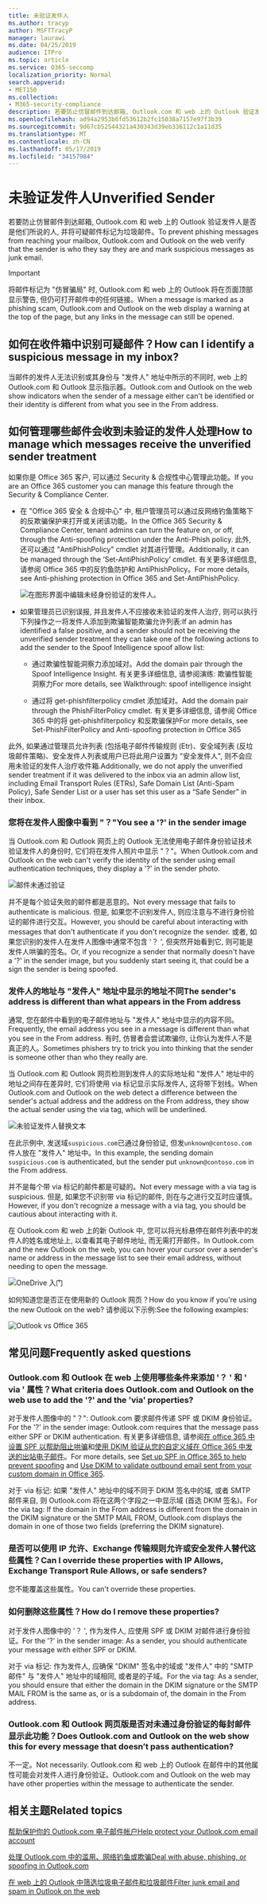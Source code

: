 ```yaml
---
title: 未验证发件人
ms.author: tracyp
author: MSFTTracyP
manager: laurawi
ms.date: 04/25/2019
audience: ITPro
ms.topic: article
ms.service: O365-seccomp
localization_priority: Normal
search.appverid:
- MET150
ms.collection:
- M365-security-compliance
description: 若要防止仿冒邮件到达邮箱, Outlook.com 和 web 上的 Outlook 验证发件人是否是他们所说的人, 并将可疑邮件标记为垃圾邮件。
ms.openlocfilehash: ad94a2953b6fd53612b2fc15038a7157e97f3b39
ms.sourcegitcommit: 9d67cb52544321a430343d39eb336112c1a11d35
ms.translationtype: MT
ms.contentlocale: zh-CN
ms.lasthandoff: 05/17/2019
ms.locfileid: "34157984"
---
```

# <a name="unverified-sender"></a><span data-ttu-id="b4e84-103">未验证发件人</span><span class="sxs-lookup"><span data-stu-id="b4e84-103">Unverified Sender</span></span>

<span data-ttu-id="b4e84-104">若要防止仿冒邮件到达邮箱, Outlook.com 和 web 上的 Outlook 验证发件人是否是他们所说的人, 并将可疑邮件标记为垃圾邮件。</span><span class="sxs-lookup"><span data-stu-id="b4e84-104">To prevent phishing messages from reaching your mailbox, Outlook.com and Outlook on the web verify that the sender is who they say they are and mark suspicious messages as junk email.</span></span>

> [!IMPORTANT]
> <span data-ttu-id="b4e84-105">将邮件标记为 "仿冒骗局" 时, Outlook.com 和 web 上的 Outlook 将在页面顶部显示警告, 但仍可打开邮件中的任何链接。</span><span class="sxs-lookup"><span data-stu-id="b4e84-105">When a message is marked as a phishing scam, Outlook.com and Outlook on the web display a warning at the top of the page, but any links in the message can still be opened.</span></span>

## <a name="how-can-i-identify-a-suspicious-message-in-my-inbox"></a><span data-ttu-id="b4e84-106">如何在收件箱中识别可疑邮件？</span><span class="sxs-lookup"><span data-stu-id="b4e84-106">How can I identify a suspicious message in my inbox?</span></span>

<span data-ttu-id="b4e84-107">当邮件的发件人无法识别或其身份与 "发件人" 地址中所示的不同时, web 上的 Outlook.com 和 Outlook 显示指示器。</span><span class="sxs-lookup"><span data-stu-id="b4e84-107">Outlook.com and Outlook on the web show indicators when the sender of a message either can't be identified or their identity is different from what you see in the From address.</span></span>

## <a name="how-to-manage-which-messages-receive-the-unverified-sender-treatment"></a><span data-ttu-id="b4e84-108">如何管理哪些邮件会收到未验证的发件人处理</span><span class="sxs-lookup"><span data-stu-id="b4e84-108">How to manage which messages receive the unverified sender treatment</span></span> 

<span data-ttu-id="b4e84-109">如果你是 Office 365 客户, 可以通过 Security & 合规性中心管理此功能。</span><span class="sxs-lookup"><span data-stu-id="b4e84-109">If you are an Office 365 customer you can manage this feature through the Security & Compliance Center.</span></span> 

- <span data-ttu-id="b4e84-110">在 "Office 365 安全 & 合规中心" 中, 租户管理员可以通过反网络钓鱼策略下的反欺骗保护来打开或关闭该功能。</span><span class="sxs-lookup"><span data-stu-id="b4e84-110">In the Office 365 Security & Compliance Center, tenant admins can turn the feature on, or off, through the Anti-spoofing protection under the Anti-Phish policy.</span></span> <span data-ttu-id="b4e84-111">此外, 还可以通过 "AntiPhishPolicy" cmdlet 对其进行管理。</span><span class="sxs-lookup"><span data-stu-id="b4e84-111">Additionally, it can be managed through the ‘Set-AntiPhishPolicy’ cmdlet.</span></span> <span data-ttu-id="b4e84-112">有关更多详细信息, 请参阅 Office 365 中的反钓鱼防护和 AntiPhishPolicy。</span><span class="sxs-lookup"><span data-stu-id="b4e84-112">For more details, see Anti-phishing protection in Office 365 and Set-AntiPhishPolicy.</span></span>

    ![在图形界面中编辑未经身份验证的发件人。](media/unverified-sender-article-editing-unauthenticated-senders.jpg)

- <span data-ttu-id="b4e84-114">如果管理员已识别误报, 并且发件人不应接收未验证的发件人治疗, 则可以执行下列操作之一将发件人添加到欺骗智能欺骗允许列表:</span><span class="sxs-lookup"><span data-stu-id="b4e84-114">If an admin has identified a false positive, and a sender should not be receiving the unverified sender treatment they can take one of the following actions to add the sender to the Spoof Intelligence spoof allow list:</span></span>
        
    - <span data-ttu-id="b4e84-115">通过欺骗性智能洞察力添加域对。</span><span class="sxs-lookup"><span data-stu-id="b4e84-115">Add the domain pair through the Spoof Intelligence Insight.</span></span> <span data-ttu-id="b4e84-116">有关更多详细信息, 请参阅演练: 欺骗性智能洞察力</span><span class="sxs-lookup"><span data-stu-id="b4e84-116">For more details, see Walkthrough: spoof intelligence insight</span></span>
                
    - <span data-ttu-id="b4e84-117">通过将 get-phishfilterpolicy cmdlet 添加域对。</span><span class="sxs-lookup"><span data-stu-id="b4e84-117">Add the domain pair through the PhishFilterPolicy cmdlet.</span></span> <span data-ttu-id="b4e84-118">有关更多详细信息, 请参阅 Office 365 中的将 get-phishfilterpolicy 和反欺骗保护</span><span class="sxs-lookup"><span data-stu-id="b4e84-118">For more details, see Set-PhishFilterPolicy and Anti-spoofing protection in Office 365</span></span>

<span data-ttu-id="b4e84-119">此外, 如果通过管理员允许列表 (包括电子邮件传输规则 (Etr)、安全域列表 (反垃圾邮件策略)、安全发件人列表或用户已将此用户设置为 "安全发件人", 则不会应用未验证的发件人治疗收件箱.</span><span class="sxs-lookup"><span data-stu-id="b4e84-119">Additionally, we do not apply the unverified sender treatment if it was delivered to the inbox via an admin allow list, including Email Transport Rules (ETRs), Safe Domain List (Anti-Spam Policy), Safe Sender List or a user has set this user as a “Safe Sender” in their inbox.</span></span>

### <a name="you-see-a--in-the-sender-image"></a><span data-ttu-id="b4e84-120">您将在发件人图像中看到 "？"</span><span class="sxs-lookup"><span data-stu-id="b4e84-120">You see a '?' in the sender image</span></span>

<span data-ttu-id="b4e84-121">当 Outlook.com 和 Outlook 网页上的 Outlook 无法使用电子邮件身份验证技术验证发件人的身份时, 它们将在发件人照片中显示 "？"。</span><span class="sxs-lookup"><span data-stu-id="b4e84-121">When Outlook.com and Outlook on the web can't verify the identity of the sender using email authentication techniques, they display a '?' in the sender photo.</span></span> 

![邮件未通过验证](media/message-did-not-pass-verification.jpg)

<span data-ttu-id="b4e84-123">并不是每个验证失败的邮件都是恶意的。</span><span class="sxs-lookup"><span data-stu-id="b4e84-123">Not every message that fails to authenticate is malicious.</span></span> <span data-ttu-id="b4e84-124">但是, 如果您不识别发件人, 则应注意与不进行身份验证的邮件进行交互。</span><span class="sxs-lookup"><span data-stu-id="b4e84-124">However, you should be careful about interacting with messages that don't authenticate if you don't recognize the sender.</span></span> <span data-ttu-id="b4e84-125">或者, 如果您识别的发件人在发件人图像中通常不包含 '？ ', 但突然开始看到它, 则可能是发件人哄骗的签名。</span><span class="sxs-lookup"><span data-stu-id="b4e84-125">Or, if you recognize a sender that normally doesn't have a '?' in the sender image, but you suddenly start seeing it, that could be a sign the sender is being spoofed.</span></span>

### <a name="the-senders-address-is-different-than-what-appears-in-the-from-address"></a><span data-ttu-id="b4e84-126">发件人的地址与 "发件人" 地址中显示的地址不同</span><span class="sxs-lookup"><span data-stu-id="b4e84-126">The sender's address is different than what appears in the From address</span></span>

<span data-ttu-id="b4e84-127">通常, 您在邮件中看到的电子邮件地址与 "发件人" 地址中显示的内容不同。</span><span class="sxs-lookup"><span data-stu-id="b4e84-127">Frequently, the email address you see in a message is different than what you see in the From address.</span></span> <span data-ttu-id="b4e84-128">有时, 仿冒者会尝试欺骗你, 让你认为发件人不是真正的人。</span><span class="sxs-lookup"><span data-stu-id="b4e84-128">Sometimes phishers try to trick you into thinking that the sender is someone other than who they really are.</span></span>

<span data-ttu-id="b4e84-129">当 Outlook.com 和 Outlook 网页检测到发件人的实际地址和 "发件人" 地址中的地址之间存在差异时, 它们将使用 via 标记显示实际发件人, 这将带下划线。</span><span class="sxs-lookup"><span data-stu-id="b4e84-129">When Outlook.com and Outlook on the web detect a difference between the sender's actual address and the address on the From address, they show the actual sender using the via tag, which will be underlined.</span></span>

![未验证发件人替换文本](media/unverified-sender-feature1.png)

<span data-ttu-id="b4e84-131">在此示例中, 发送域`suspicious.com`已通过身份验证, 但发`unknown@contoso.com`件人放在 "发件人" 地址中。</span><span class="sxs-lookup"><span data-stu-id="b4e84-131">In this example, the sending domain `suspicious.com` is authenticated, but the sender put `unknown@contoso.com` in the From address.</span></span>

<span data-ttu-id="b4e84-132">并不是每个带 via 标记的邮件都是可疑的。</span><span class="sxs-lookup"><span data-stu-id="b4e84-132">Not every message with a via tag is suspicious.</span></span> <span data-ttu-id="b4e84-133">但是, 如果您不识别带 via 标记的邮件, 则在与之进行交互时应谨慎。</span><span class="sxs-lookup"><span data-stu-id="b4e84-133">However, if you don't recognize a message with a via tag, you should be cautious about interacting with it.</span></span>

<span data-ttu-id="b4e84-134">在 Outlook.com 和 web 上的新 Outlook 中, 您可以将光标悬停在邮件列表中的发件人的姓名或地址上, 以查看其电子邮件地址, 而无需打开邮件。</span><span class="sxs-lookup"><span data-stu-id="b4e84-134">In Outlook.com and the new Outlook on the web, you can hover your cursor over a sender's name or address in the message list to see their email address, without needing to open the message.</span></span>

![OneDrive 入门](media/get-started-with-onedrive-message.png)

<span data-ttu-id="b4e84-136">如何知道您是否正在使用新的 Outlook 网页？</span><span class="sxs-lookup"><span data-stu-id="b4e84-136">How do you know if you're using the new Outlook on the web?</span></span> <span data-ttu-id="b4e84-137">请参阅以下示例:</span><span class="sxs-lookup"><span data-stu-id="b4e84-137">See the following examples:</span></span>

![Outlook vs Office 365](media/outlook-vs-outlook365.png)

## <a name="frequently-asked-questions"></a><span data-ttu-id="b4e84-139">常见问题</span><span class="sxs-lookup"><span data-stu-id="b4e84-139">Frequently asked questions</span></span>

### <a name="what-criteria-does-outlookcom-and-outlook-on-the-web-use-to-add-the--and-the-via-properties"></a><span data-ttu-id="b4e84-140">Outlook.com 和 Outlook 在 web 上使用哪些条件来添加 '？ ' 和 ' via ' 属性？</span><span class="sxs-lookup"><span data-stu-id="b4e84-140">What criteria does Outlook.com and Outlook on the web use to add the '?' and the 'via' properties?</span></span>

<span data-ttu-id="b4e84-141">对于发件人图像中的 "？": Outlook.com 要求邮件传递 SPF 或 DKIM 身份验证。</span><span class="sxs-lookup"><span data-stu-id="b4e84-141">For the '?' in the sender image:  Outlook.com requires that the message pass either SPF or DKIM authentication.</span></span> <span data-ttu-id="b4e84-142">有关更多详细信息, 请参阅[在 office 365 中设置 SPF 以帮助阻止哄骗](set-up-spf-in-office-365-to-help-prevent-spoofing.md)和[使用 DKIM 验证从您的自定义域在 Office 365 中发送的出站电子邮件](use-dkim-to-validate-outbound-email.md)。</span><span class="sxs-lookup"><span data-stu-id="b4e84-142">For more details, see [Set up SPF in Office 365 to help prevent spoofing](set-up-spf-in-office-365-to-help-prevent-spoofing.md) and [Use DKIM to validate outbound email sent from your custom domain in Office 365](use-dkim-to-validate-outbound-email.md).</span></span>

<span data-ttu-id="b4e84-143">对于 via 标记: 如果 "发件人" 地址中的域不同于 DKIM 签名中的域, 或者 SMTP 邮件来自, 则 Outlook.com 将在这两个字段之一中显示域 (首选 DKIM 签名)。</span><span class="sxs-lookup"><span data-stu-id="b4e84-143">For the via tag: If the domain in the From address is different from the domain in the DKIM signature or the SMTP MAIL FROM, Outlook.com displays the domain in one of those two fields (preferring the DKIM signature).</span></span>

### <a name="can-i-override-these-properties-with-ip-allows-exchange-transport-rule-allows-or-safe-senders"></a><span data-ttu-id="b4e84-144">是否可以使用 IP 允许、Exchange 传输规则允许或安全发件人替代这些属性？</span><span class="sxs-lookup"><span data-stu-id="b4e84-144">Can I override these properties with IP Allows, Exchange Transport Rule Allows, or safe senders?</span></span>

<span data-ttu-id="b4e84-145">您不能覆盖这些属性。</span><span class="sxs-lookup"><span data-stu-id="b4e84-145">You can't override these properties.</span></span>

### <a name="how-do-i-remove-these-properties"></a><span data-ttu-id="b4e84-146">如何删除这些属性？</span><span class="sxs-lookup"><span data-stu-id="b4e84-146">How do I remove these properties?</span></span>

<span data-ttu-id="b4e84-147">对于发件人图像中的 '？ ', 作为发件人, 应使用 SPF 或 DKIM 对邮件进行身份验证。</span><span class="sxs-lookup"><span data-stu-id="b4e84-147">For the '?' in the sender image: As a sender, you should authenticate your message with either SPF or DKIM.</span></span>

<span data-ttu-id="b4e84-148">对于 via 标记: 作为发件人, 应确保 "DKIM" 签名中的域或 "发件人" 中的 "SMTP 邮件" 与 "发件人" 地址中的域相同, 或者是的子域。</span><span class="sxs-lookup"><span data-stu-id="b4e84-148">For the via tag: As a sender, you should ensure that either the domain in the DKIM signature or the SMTP MAIL FROM is the same as, or is a subdomain of, the domain in the From address.</span></span>

### <a name="does-outlookcom-and-outlook-on-the-web-show-this-for-every-message-that-doesnt-pass-authentication"></a><span data-ttu-id="b4e84-149">Outlook.com 和 Outlook 网页版是否对未通过身份验证的每封邮件显示此功能？</span><span class="sxs-lookup"><span data-stu-id="b4e84-149">Does Outlook.com and Outlook on the web show this for every message that doesn’t pass authentication?</span></span>

<span data-ttu-id="b4e84-150">不一定。</span><span class="sxs-lookup"><span data-stu-id="b4e84-150">Not necessarily.</span></span> <span data-ttu-id="b4e84-151">Outlook.com 和 web 上的 Outlook 在邮件中的其他属性可能会对发件人进行身份验证。</span><span class="sxs-lookup"><span data-stu-id="b4e84-151">Outlook.com and Outlook on the web may have other properties within the message to authenticate the sender.</span></span>

## <a name="related-topics"></a><span data-ttu-id="b4e84-152">相关主题</span><span class="sxs-lookup"><span data-stu-id="b4e84-152">Related topics</span></span>

[<span data-ttu-id="b4e84-153">帮助保护你的 Outlook.com 电子邮件帐户</span><span class="sxs-lookup"><span data-stu-id="b4e84-153">Help protect your Outlook.com email account</span></span>](https://support.office.com/article/a4f20fc5-4307-4ece-8231-6d4d4bd8a9ba)

[<span data-ttu-id="b4e84-154">处理 Outlook.com 中的滥用、网络钓鱼或欺骗</span><span class="sxs-lookup"><span data-stu-id="b4e84-154">Deal with abuse, phishing, or spoofing in Outlook.com</span></span>](https://support.office.com/article/0d882ea5-eedc-4bed-aebc-079ffa1105a3)

[<span data-ttu-id="b4e84-155">在 web 上的 Outlook 中筛选垃圾电子邮件和垃圾邮件</span><span class="sxs-lookup"><span data-stu-id="b4e84-155">Filter junk email and spam in Outlook on the web</span></span>](https://support.office.com/article/db786e79-54e2-40cc-904f-d89d57b7f41d)
